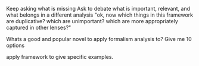 Keep asking what is missing
Ask to debate what is important, relevant, and what belongs in a different analysis
"ok, now which things in this framework are duplicative? which are unimportant? which are more appropriately captured in other lenses?"

Whats a good and popular novel to apply formalism analysis to? Give me 10 options 

apply framework to <story> give specific examples. 